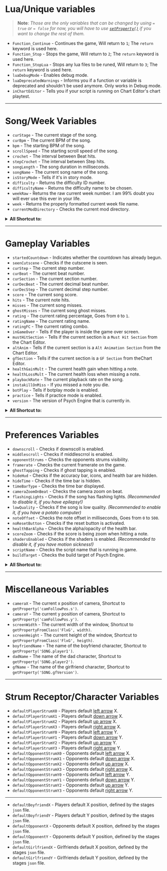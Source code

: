 # Lua/Unique variables
> **Note**: _Those are the only variables that can be changed by using `= true` or `= false` for now, you will have to use [`setProperty()`](https://github.com/Meme1079/PsychWiki/Lua-Script-API:-Value-Setting-and-Getting-Functions#setpropertyvariablestring-valuedynamic) if you want to change the rest of them._

- `Function_Continue` - Continues the game, Will return to `1`; The `return` keyword is used here.
- `Function_Stop` - Stops the game, Will return to `2`; The `return` keyword is used here.
- `Function_StopLua` - Stops any lua files to be runed, Will return to `3`; The `return` keyword is used here.
- `luaDebugMode` - Enables debug mode.
- `luaDeprecatedWarnings` - Informs you if a function or variable is deprecated and shouldn't be used anymore. Only works in Debug mode.
- `inChartEditor` - Tells you if your script is running on Chart Editor's chart playtest.

***

# Song/Week Variables
- `curStage` - The current stage of the song.
- `curBpm` - The current BPM of the song.
- `bpm` - The starting BPM of the song.
- `scrollSpeed` - The starting scroll speed of the song.
- `crochet` - The interval between Beat hits.
- `stepCrochet` - The interval between Step hits.
- `songLength` - The song duration in milliseconds.
- `songName` - The current song name of the song.
- `isStoryMode` - Tells if it's in story mode.
- `difficulty` - Returns the difficulty ID number.
- `difficultyName` - Returns the difficulty name to be chosen.
- `weekRaw` - Returns the raw current week number. I am 99% doubt you will ever use this ever in your life.
- `week` - Returns the properly formatted current week file name.
- `currentModDirectory` - Checks the current mod directory.

<details><summary><b>All Shortcut to:</b></summary>
<p>

- `curStage` - `getPropertyFromClass('PlayState', 'SONG.stage')`
- `curBpm` - `getPropertyFromClass('Conductor', 'bpm')`
- `bpm` - `getProperty('SONG.bpm')`
- `scrollSpeed` - `getProperty('SONG.speed')`
- `crochet` - `getPropertyFromClass('Conductor', 'crochet')`
- `stepCrochet` - `getPropertyFromClass('Conductor', 'stepCrochet')`
- `songLength` - `getProperty('songLength')`
- `songName` - `getProperty('SONG.song')`
- `isStoryMode` - `getProperty('isStoryMode')`
- `difficulty` - `getPropertyFromClass('PlayState', 'storyDifficulty')`
- `difficultyName` - `getPropertyFromClass('CoolUtil', 'difficulties['..difficulty..']')`
- `weekRaw` - `getPropertyFromClass('PlayState', 'storyWeek')`
- `week` - `getPropertyFromClass('WeekData', 'weeksList['..getProperty('storyWeek')..']')`
- `currentModDirectory` - `getPropertyFromClass('Paths', 'currentModDirectory')`

</p>
</details>

***

# Gameplay Variables
- `startedCountdown` - Indicates whether the countdown has already begun.
- `seenCutscene` - Checks if the cutscene is seen.
- `curStep` - The current step number.
- `curBeat` - The current beat number.
- `curSection` - The current section number.
- `curDecBeat` - The current decimal beat number.
- `curDecStep` - The current decimal step number.
- `score` - The current song score.
- `hits` - The current note hits.
- `misses` - The current song misses.
- `ghostMisses` - The current song ghost misses.
- `rating` - The current rating percentage, Goes from `0` to `1`.
- `ratingName` - The current rating name.
- `ratingFC` - The current rating combo.
- `inGameOver` - Tells if the player is inside the game over screen. 
- `mustHitSection` - Tells if the current section is a `Must Hit Section` from the Chart Editor.
- `altAnim` - Tells if the current section is a `Alt Animation Section` from the Chart Editor.
- `gfSection` - Tells if the current section is a `GF Section` from  theChart Editor.
- `healthGainMult` - The current health gain when hitting a note.
- `healthLossMult` - The current health loss when missing a note.
- `playbackRate` - The current playback rate on the song.
- `instakillOnMiss` - If you missed a note you die.
- `botPlay` - Tells if botplay mode is enabled.
- `practice` - Tells if practice mode is enabled.
- `version` - The version of Psych Engine that is currently in.

<details><summary><b>All Shortcut to:</b></summary>
<p>

- `startedCountdown` - `getProperty('startedCountdown')`
- `seenCutscene` - `getPropertyFromClass('PlayState', 'seenCutscene'))`
- `curStep` - `getProperty('curStep')`
- `curBeat` - `getProperty('curBeat')`
- `curSection` - `getProperty('curSection')`
- `curDecStep` - `getProperty('curDecStep')`
- `curDecBeat` - `getProperty('curDecBeat')`
- `score` - `getProperty('songScore')`
- `hits` - `getProperty('songHits')`
- `misses` - `getProperty('songMisses')`
- `ghostMisses` - `getProperty('ghostMisses')`
- `rating` - `getProperty('ratingPercent')`
- `ratingName` - `getProperty('ratingString')`
- `ratingFC` - `getProperty('ratingFC')`
- `healthGainMult` - `getProperty('healthGainMult')`
- `healthLossMult` - `getProperty('healthLossMult')`
- `playbackRate` - `getProperty('playbackRate')`
- `instakillOnMiss` - `getProperty('instakillOnMiss')`
- `botPlay` - `getProperty('cpuControlled')`
- `practice` - `getProperty('practiceMode')`
- `version` - `getPropertyFromClass('MainMenuState', 'psychEngineVersion')`

</p>
</details>

***

# Preferences Variables
- `downscroll` - Checks if downscoll is enabled.
- `middlescroll` - Checks if middlescrrol is enabled.
- `opponentStrums` - Checks the opponents strums visibility.  
- `framerate` - Checks the current framerate on the game. 
- `ghostTapping` - Checks if ghost tapping is enabled. 
- `hideHud` - Checks if the accuracy bar, icons, and health bar are hidden.
- `hideTime` - Checks if the time bar is hidden.
- `timeBarType` - Checks the time bar displayed.
- `cameraZoomOnBeat` - Checks the camera zoom on beat.
- `flashingLights` - Checks if the song has flashing lights. _(Recommended to disable it, if you have epilepsy!)_
- `lowQuality` - Checks if the song is low quality. _(Recommended to enable it, if you have a potato computer)_
- `noteOffset` - Checks the note offset in milliseconds, Goes from `0` to `500`.
- `noResetButton` - Checks if the reset button is activated.
- `healthBarAlpha` - Checks the alpha/opacity of the health bar.
- `scoreZoom` - Checks if the score is being zoom when hitting a note.
- `shadersEnabled` - Checks if the shaders is enabled. _(Recommended to disable it, if you have motion sickness!)_
- `scriptName` - Checks the script name that is running in game.
- `buildTarget` - Checks the build target of Psych Engine.

<details><summary><b>All Shortcut to:</b></summary>
<p>

- `downscroll` - `getPropertyFromClass('ClientPrefs', 'downscroll')`
- `middlescroll` - `getPropertyFromClass('ClientPrefs', 'middlescroll')`
- `opponentStrums` - `getPropertyFromClass('ClientPrefs', 'opponentStrums')`
- `framerate` - `getPropertyFromClass('ClientPrefs', 'framerate')`
- `ghostTapping` - `getPropertyFromClass('ClientPrefs', 'ghostTapping')`
- `hideHud` - `getPropertyFromClass('ClientPrefs', 'hideHud')`
- `hideTime` - `getPropertyFromClass('ClientPrefs', 'hideTime')`
- `timeBarType` - `getPropertyFromClass('ClientPrefs', 'timeBarType')`
- `cameraZoomOnBeat` - `getPropertyFromClass('ClientPrefs', 'cameraZooms')`
- `flashingLights` - `getPropertyFromClass('ClientPrefs', 'flashing')`
- `noteOffset` - `getPropertyFromClass('ClientPrefs', 'noteOffset')`
- `noResetButton` - `getPropertyFromClass('ClientPrefs', 'noReset')`
- `healthBarAlpha` - `getPropertyFromClass('ClientPrefs', 'healthBarAlpha')`
- `scoreZoom` - `getPropertyFromClass('ClientPrefs', 'scoreZoom')`
- `noteOffset` - `getPropertyFromClass('ClientPrefs', 'noteOffset')`
- `shadersEnabled` - `getPropertyFromClass('ClientPrefs', 'shaders')`

</p>
</details>

***

# Miscellaneous Variables
- `cameraX` - The current x position of camera, Shortcut to `getProperty('camFollowPos.s')`.
- `cameraY` - The current y position of camera, Shortcut to `getProperty('camFollowPos.y')`.
- `screenWidth` - The current width of the window, Shortcut to `getPropertyFromClass('FlxG', width)`.
- `screenHeight` - The current height of the window, Shortcut to `getPropertyFromClass('FlxG', heigth)`.
- `boyfriendName` - The name of the boyfriend character, Shortcut to `getProperty('SONG.player1')`.
- `dadName` - The name of the dad character, Shortcut to `getProperty('SONG.player2')`.
- `gfName` - The name of the girlfriend character, Shortcut to `getProperty('SONG.gfVersion')`.

***

# Strum Receptor/Character Variables
- `defaultPlayerStrumX0` - Players default <ins>left arrow</ins> X.
- `defaultPlayerStrumX1` - Players default <ins>down arrow</ins> X.
- `defaultPlayerStrumX2` - Players default <ins>up arrow</ins> X.
- `defaultPlayerStrumX3` - Players default <ins>right arrow</ins> X.
- `defaultPlayerStrumY0` - Players default <ins>left arrow</ins> Y.
- `defaultPlayerStrumY1` - Players default <ins>down arrow</ins> Y.
- `defaultPlayerStrumY2` - Players default <ins>up arrow</ins> Y.
- `defaultPlayerStrumY3` - Players default <ins>right arrow</ins> Y.
- `defaultOpponentStrumX0` - Opponents default <ins>left arrow</ins> X.
- `defaultOpponentStrumX1` - Opponents default <ins>down arrow</ins> X.
- `defaultOpponentStrumX2` - Opponents default <ins>up arrow</ins> X.
- `defaultOpponentStrumX3` - Opponents default <ins>right arrow</ins> X.
- `defaultOpponentStrumY0` - Opponents default <ins>left arrow</ins> Y.
- `defaultOpponentStrumY1` - Opponents default <ins>down arrow</ins> Y.
- `defaultOpponentStrumY2` - Opponents default <ins>up arrow</ins> Y.
- `defaultOpponentStrumY3` - Opponents default <ins>right arrow</ins> Y.

***

- `defaultBoyfriendX` - Players default X position, defined by the stages `json` file.
- `defaultBoyfriendY` - Players default Y position, defined by the stages `json` file.
- `defaultOpponentX` - Opponents default X position, defined by the stages `json` file.
- `defaultOpponentY` - Opponents default Y position, defined by the stages `json` file.
- `defaultGirlfriendX` - Girlfriends default X position, defined by the stages `json` file.
- `defaultGirlfriendY` - Girlfriends default Y position, defined by the stages `json` file.